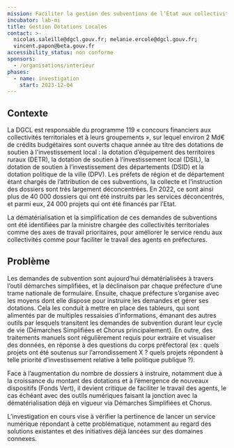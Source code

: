 ```yaml
---
mission: Faciliter la gestion des subventions de l’État aux collectivités locales
incubator: lab-mi
title: Gestion Dotations Locales
contact: >-
  nicolas.saleille@dgcl.gouv.fr; melanie.ercole@dgcl.gouv.fr;
  vincent.papon@beta.gouv.fr
accessibility_status: non conforme
sponsors:
  - /organisations/interieur
phases:
  - name: investigation
    start: 2023-12-04
---
```

## Contexte

La DGCL est responsable du programme 119 « concours financiers aux collectivités territoriales et à leurs groupements », sur lequel environ 2 Md€ de crédits budgétaires sont ouverts chaque année au titre des dotations de soutien à l'investissement local : la dotation d’équipement des territoires ruraux (DETR), la dotation de soutien à l’investissement local (DSIL), la dotation de soutien à l’investissement des départements (DSID) et la dotation politique de la ville (DPV). Les préfets de région et de département étant chargés de l’attribution de ces subventions, la collecte et l’instruction des dossiers sont très largement déconcentrées. En 2022, ce sont ainsi plus de 40 000 dossiers qui ont été instruits par les services déconcentrés, et parmi eux, 24 000 projets qui ont été financés par l’Etat.

La dématérialisation et la simplification de ces demandes de subventions ont été identifiées par la ministre chargée des collectivités territoriales comme des axes de travail prioritaires, pour améliorer le service rendu aux collectivités comme pour faciliter le travail des agents en préfectures.

## Problème

Les demandes de subvention sont aujourd’hui dématérialisées à travers l’outil démarches simplifiées, et la déclinaison par chaque préfecture d’une trame nationale de formulaire. Ensuite, chaque préfecture s’organise avec les moyens dont elle dispose pour instruire les demandes et gérer ses dotations. Cela les conduit à mettre en place des tableurs, qui sont alimentés par de multiples ressaisies d’informations, émanant des autres outils par lesquels transitent les demandes de subvention durant leur cycle de vie (Démarches Simplifiées et Chorus principalement). En outre, des traitements manuels sont régulièrement requis pour extraire et visualiser des données, en réponse à des questions du corps préfectoral (ex : quels projets ont été soutenus sur l’arrondissement X ? quels projets répondent à telle priorité d’investissement relative à telle politique publique ?).

Face à l’augmentation du nombre de dossiers à instruire, notamment due à la croissance du montant des dotations et à l’émergence de nouveaux dispositifs (Fonds Vert), il devient critique de faciliter le travail des agents, le cas échéant avec des outils numériques faisant la jonction avec la dématérialisation déjà en vigueur via Démarches Simplifiées et Chorus.

L’investigation en cours vise à vérifier la pertinence de lancer un service numérique répondant à cette problématique, notamment au regard des solutions existantes et des initiatives déjà lancées sur des domaines connexes.